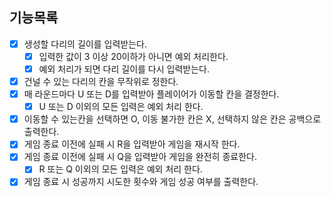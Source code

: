 ## 기능목록

- [x] 생성할 다리의 길이를 입력받는다.
  - [x] 입력한 값이 3 이상 20이하가 아니면 예외 처리한다.
  - [x] 예외 처리가 되면 다리 길이를 다시 입력받는다.
- [x] 건널 수 있는 다리의 칸을 무작위로 정한다.
- [x] 매 라운드마다 U 또는 D를 입력받아 플레이어가 이동할 칸을 결정한다.
  - [x] U 또는 D 이외의 모든 입력은 예외 처리 한다.
- [x] 이동할 수 있는칸을 선택하면 O, 이동 불가한 칸은 X, 선택하지 않은 칸은 공백으로 출력한다.
- [x] 게임 종료 이전에 실패 시 R을 입력받아 게임을 재시작 한다.
- [x] 게임 종료 이전에 실패 시 Q을 입력받아 게임을 완전히 종료한다.
  - [x] R 또는 Q 이외의 모든 입력은 예외 처리 한다.
- [x] 게임 종료 시 성공까지 시도한 횟수와 게임 성공 여부를 출력한다.
